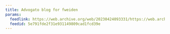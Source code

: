 ```yaml
---
title: Advogato blog for fweiden
params:
  feedlink: https://web.archive.org/web/20230424093331/https://web.archive.org/web/20170628004526/http://www.advogato.org/person/fweiden/rss.xml
  feedid: 5e791fde2f31e931149809cad1fcd39e
---
```

